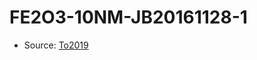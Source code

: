 <a name="material" />

# FE2O3-10NM-JB20161128-1
<script type="application/ld+json">
  {
    "@context": "https://schema.org/",
    "@type": "ChemicalSubstance",
    "http://purl.org/dc/terms/conformsTo":
      {
        "@type": "CreativeWork",
        "@id": "https://bioschemas.org/profiles/ChemicalSubstance/0.4-RELEASE/"
      },
    "@id": "https://egonw.github.io/nanowiki/nanowiki498.html#material",
    "name": "FE2O3-10NM-JB20161128-1",
    "sameAs": "http://127.0.0.1/mediawiki/index.php/Special:URIResolver/FE2O3-2D10NM-2DJB20161128-2D1"
  }
</script>


* Source: [To2019](http://127.0.0.1/mediawiki/index.php/Special:URIResolver/To2019)
